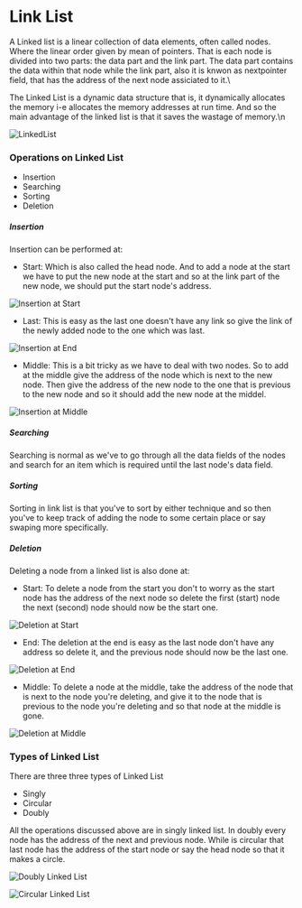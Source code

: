 # Link List

A Linked list is a linear collection of data elements, often called nodes. Where the linear order 
given by mean of pointers. That is each node is divided into two parts: the data part and the link 
part. The data part contains the data within that node while the link part, also it is knwon as 
nextpointer field, that has the address of the next node assiciated to it.\

The Linked List is a dynamic data structure that is, it dynamically allocates the memory i-e allocates 
the memory addresses at run time. And so the main advantage of the linked list is that it saves the 
wastage of memory.\n

![LinkedList](https://github.com/taneemishere/Java-A-Z/blob/Taneem_Jan/Data%20Structures/LinkedList/Images/Linked%20List-Page-1.png)

### Operations on Linked List
-	Insertion
-	Searching
-	Sorting
-	Deletion

##### Insertion
Insertion can be performed at:

-	Start: Which is also called the head node. And to add a node at the start we have to put 
the new node at the start and so at the link part of the new node, we should put the start node's 
address.

![Insertion at Start](https://github.com/taneemishere/Java-A-Z/blob/Taneem_Jan/Data%20Structures/LinkedList/Images/Insertion%20At%20Start-Page-2.png)


-	Last: This is easy as the last one doesn't have any link so give the link of the newly 
added node to the one which was last.

![Insertion at End](https://github.com/taneemishere/Java-A-Z/blob/Taneem_Jan/Data%20Structures/LinkedList/Images/Insertion%20At%20End-Page-3.png)

 
-	Middle: This is a bit tricky as we have to deal with two nodes. So to add at the middle 
give the address of the node which is next to the new node. Then give the address of the new node 
to the one that is previous to the new node and so it should add the new node at the middel.

![Insertion at Middle](https://github.com/taneemishere/Java-A-Z/blob/Taneem_Jan/Data%20Structures/LinkedList/Images/Insertion%20At%20Middle-Page-4.png)


##### Searching
Searching is normal as we've to go through all the data fields of the nodes and search for an item 
which is required until the last node's data field.

##### Sorting
Sorting in link list is that you've to sort by either technique and so then you've to keep track of 
adding the node to some certain place or say swaping more specifically.

##### Deletion
Deleting a node from a linked list is also done at:
-	Start: To delete a node from the start you don't to worry as the start node has the address of 
the next node so delete the first (start) node the next (second) node should now be the start one.

![Deletion at Start](https://github.com/taneemishere/Java-A-Z/blob/Taneem_Jan/Data%20Structures/LinkedList/Images/Deletion%20At%20Start-Page-5.png)


-	End: The deletion at the end is easy as the last node don't have any address so delete it, and 
the previous node should now be the last one.

![Deletion at End](https://github.com/taneemishere/Java-A-Z/blob/Taneem_Jan/Data%20Structures/LinkedList/Images/Deletion%20%20At%20End-Page-6.png)


-	Middle: To delete a node at the middle, take the address of the node that is next to the node 
you're deleting, and give it to the node that is previous to the node you're deleting and so that 
node at the middle is gone.

![Deletion at Middle](https://github.com/taneemishere/Java-A-Z/blob/Taneem_Jan/Data%20Structures/LinkedList/Images/Deletion%20At%20Middle-Page-7.png)



### Types of Linked List
There are three three types of Linked List
-	Singly
-	Circular
-	Doubly

All the operations discussed above are in singly linked list. In doubly every node has the address 
of the next and previous node. While is circular that last node has the address of the start node or 
say the head node so that it makes a circle.

![Doubly Linked List](https://github.com/taneemishere/Java-A-Z/blob/Taneem_Jan/Data%20Structures/LinkedList/Images/Doubly%20Linked%20List-Page-8.png)

![Circular Linked List](https://github.com/taneemishere/Java-A-Z/blob/Taneem_Jan/Data%20Structures/LinkedList/Images/Circular%20Linked%20List-Page-9.png)


